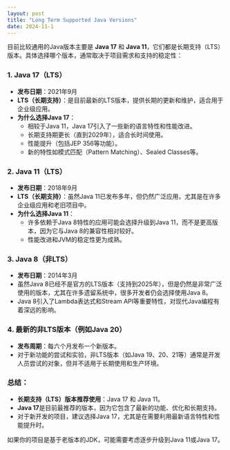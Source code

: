 ```yaml
---
layout: post
title: "Long Term Supported Java Versions"
date: 2024-11-1
---
```

目前比较通用的Java版本主要是 **Java 17** 和 **Java 11**，它们都是长期支持（LTS）版本。具体选择哪个版本，通常取决于项目需求和支持的稳定性：

### 1. **Java 17（LTS）**
   - **发布日期**：2021年9月
   - **LTS（长期支持）**：是目前最新的LTS版本，提供长期的更新和维护，适合用于企业级应用。
   - **为什么选择Java 17**：
     - 相较于Java 11，Java 17引入了一些新的语言特性和性能改进。
     - 长期支持期更长（直到2029年），适合长时间使用。
     - 性能提升（包括JEP 356等功能）。
     - 新的特性如模式匹配（Pattern Matching）、Sealed Classes等。

### 2. **Java 11（LTS）**
   - **发布日期**：2018年9月
   - **LTS（长期支持）**：虽然Java 11已发布多年，但仍然广泛应用，尤其是在许多企业级应用和老旧项目中。
   - **为什么选择Java 11**：
     - 许多依赖于Java 8特性的应用可能会选择升级到Java 11，而不是更高版本，因为它与Java 8的兼容性相对较好。
     - 性能改进和JVM的稳定性更为成熟。

### 3. **Java 8（非LTS）**
   - **发布日期**：2014年3月
   - 虽然Java 8已经不是官方的LTS版本（支持到2025年），但是仍然是非常广泛使用的版本，尤其在许多遗留系统中，很多开发者仍会选择使用Java 8。
   - Java 8引入了Lambda表达式和Stream API等重要特性，对现代Java编程有着深远的影响。

### 4. **最新的非LTS版本**（例如Java 20）
   - **发布周期**：每六个月发布一个新版本。
   - 对于新功能的尝试和实验，非LTS版本（如Java 19、20、21等）通常是开发人员尝试的对象，但并不适用于长期使用和生产环境。

### 总结：
- **长期支持（LTS）版本推荐使用**：Java 17 和 Java 11。
- **Java 17**是目前最推荐的版本，因为它包含了最新的功能、优化和长期支持。
- 对于新开发的项目，建议选择Java 17，尤其是在需要利用最新语言特性和性能提升时。

如果你的项目是基于老版本的JDK，可能需要考虑逐步升级到Java 11或Java 17。